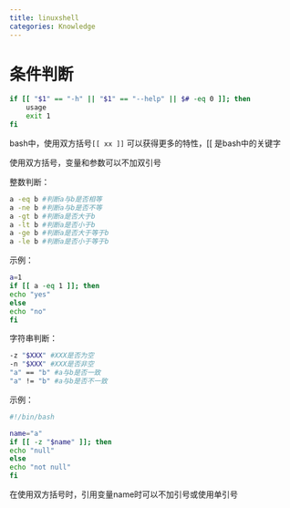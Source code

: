 ```yaml
---
title: linuxshell
categories: Knowledge
---
```


# 条件判断

```bash
if [[ "$1" == "-h" || "$1" == "--help" || $# -eq 0 ]]; then
    usage
    exit 1
fi
```

bash中，使用双方括号`[[ xx ]]` 可以获得更多的特性，[[ 是bash中的关键字

 使用双方括号，变量和参数可以不加双引号

整数判断：

```bash
a -eq b #判断a与b是否相等
a -ne b #判断a与b是否不等
a -gt b #判断a是否大于b
a -lt b #判断a是否小于b
a -ge b #判断a是否大于等于b
a -le b #判断a是否小于等于b
```

示例：

```bash
a=1
if [[ a -eq 1 ]]; then
echo "yes"
else
echo "no"
fi
```

字符串判断：

```bash
-z "$XXX" #XXX是否为空
-n "$XXX" #XXX是否非空
"a" == "b" #a与b是否一致
"a" != "b" #a与b是否不一致
```

示例：

```bash
#!/bin/bash

name="a"
if [[ -z "$name" ]]; then
echo "null"
else
echo "not null"
fi
```

在使用双方括号时，引用变量name时可以不加引号或使用单引号
